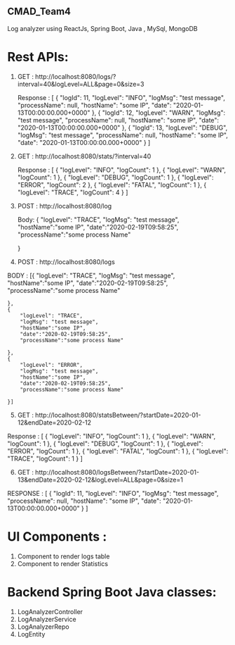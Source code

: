 ## CMAD_Team4
Log analyzer  using ReactJs, Spring Boot, Java , MySql, MongoDB

Rest APIs:
==========
1. GET : http://localhost:8080/logs/?interval=40&logLevel=ALL&page=0&size=3
   
   Response : [
    {
        "logId": 11,
        "logLevel": "INFO",
        "logMsg": "test message",
        "processName": null,
        "hostName": "some IP",
        "date": "2020-01-13T00:00:00.000+0000"
    },
    {
        "logId": 12,
        "logLevel": "WARN",
        "logMsg": "test message",
        "processName": null,
        "hostName": "some IP",
        "date": "2020-01-13T00:00:00.000+0000"
    },
    {
        "logId": 13,
        "logLevel": "DEBUG",
        "logMsg": "test message",
        "processName": null,
        "hostName": "some IP",
        "date": "2020-01-13T00:00:00.000+0000"
    }
]
     
2. GET : http://localhost:8080/stats/?interval=40
   
   Response : [
    {
        "logLevel": "INFO",
        "logCount": 1
    },
    {
        "logLevel": "WARN",
        "logCount": 1
    },
    {
        "logLevel": "DEBUG",
        "logCount": 1
    },
    {
        "logLevel": "ERROR",
        "logCount": 2
    },
    {
        "logLevel": "FATAL",
        "logCount": 1
    },
    {
        "logLevel": "TRACE",
        "logCount": 4
    }
]
     
3. POST : http://localhost:8080/log
   
   Body: {
        "logLevel": "TRACE",
        "logMsg": "test message",
        "hostName":"some IP",
        "date":"2020-02-19T09:58:25",
        "processName":"some process Name"
        
    }

4. POST : http://localhost:8080/logs
  
  BODY : [{
        "logLevel": "TRACE",
        "logMsg": "test message",
        "hostName":"some IP",
        "date":"2020-02-19T09:58:25",
        "processName":"some process Name"
        
    },
    {
        "logLevel": "TRACE",
        "logMsg": "test message",
        "hostName":"some IP",
        "date":"2020-02-19T09:58:25",
        "processName":"some process Name"
        
    },
    {
        "logLevel": "ERROR",
        "logMsg": "test message",
        "hostName":"some IP",
        "date":"2020-02-19T09:58:25",
        "processName":"some process Name"
        
    }]
      
5. GET : http://localhost:8080/statsBetween/?startDate=2020-01-12&endDate=2020-02-12
 
 Response : 
    [
    {
        "logLevel": "INFO",
        "logCount": 1
    },
    {
        "logLevel": "WARN",
        "logCount": 1
    },
    {
        "logLevel": "DEBUG",
        "logCount": 1
    },
    {
        "logLevel": "ERROR",
        "logCount": 1
    },
    {
        "logLevel": "FATAL",
        "logCount": 1
    },
    {
        "logLevel": "TRACE",
        "logCount": 1
    }
]

6. GET : http://localhost:8080/logsBetween/?startDate=2020-01-13&endDate=2020-02-12&logLevel=ALL&page=0&size=1

RESPONSE :
  [
    {
        "logId": 11,
        "logLevel": "INFO",
        "logMsg": "test message",
        "processName": null,
        "hostName": "some IP",
        "date": "2020-01-13T00:00:00.000+0000"
    }
]


     

UI Components :
===============

1. Component to render logs table
2. Component to render Statistics 

Backend Spring Boot Java classes:
================================
 1. LogAnalyzerController 
 2. LogAnalyzerService 
 3. LogAnalyzerRepo
 4. LogEntity 
